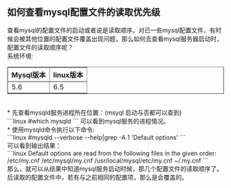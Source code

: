 ## 如何查看mysql配置文件的读取优先级<br>
查看mysql的配置文件的启动或者说是读取顺序。对已一些mysql配置文件，有时候会被其他位置的配置文件覆盖出现问题，那么如何去查看mysql服务器启动时，配置文件的读取顺序呢？<br>
系统环境:<br>
<table border="border">
  <tr>
    <th>Mysql版本</th>
    <th>linux版本</th>
  </tr>
  <tr>
    <td>5.6</td>
    <td>6.5</td>
  </tr>
<table>
<br>
  * 先查看mysqld服务进程所在位置：(msyql 启动与否都可以查到)<br>
```linux
   #which mysqld
```
可以看到mysql服务的进程情况。
<br>
  * 使用mysqld命令执行以下命令:<br>
```linux
#mysqld  --verbose --help|grep -A 1 'Default options'
```
<br>
可以看到输出结果：<br>
```linux
Default options are read from the following files in the given order:<br>
/etc/my.cnf /etc/mysql/my.cnf /usr/local/mysql/etc/my.cnf ~/.my.cnf 
```
<br>
那么，就可以从结果中知道mysql服务启动时候，那几个配置文件的读取顺序了。后读取的配置文件中，若有与之前相同的配置项，那么是会覆盖的。
